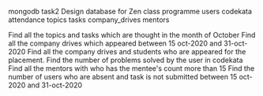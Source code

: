 mongodb task2
Design database for Zen class programme users codekata attendance topics tasks company_drives mentors

Find all the topics and tasks which are thought in the month of October Find all the company drives which appeared between 15 oct-2020 and
31-oct-2020 Find all the company drives and students who are appeared for the placement. Find the number of problems solved by the user in
codekata Find all the mentors with who has the mentee's count more than 15 Find the number of users who are absent and task is not
submitted between 15 oct-2020 and 31-oct-2020
